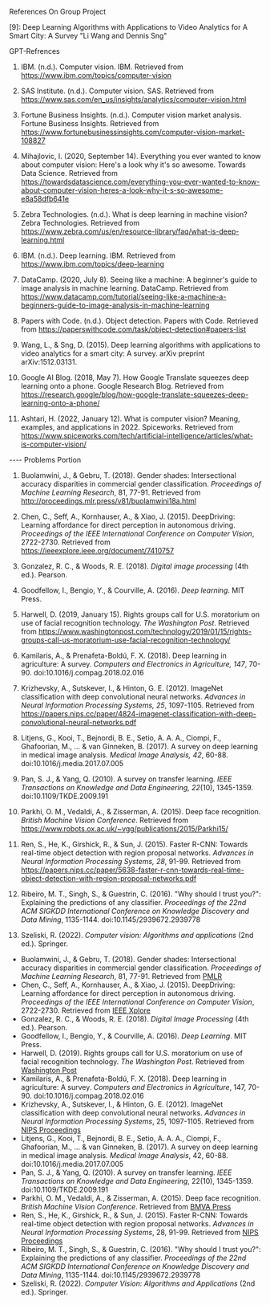 References On Group Project

[1]: <https://www.ibm.com/topics/computer-vision> "IBM Computer vision Article"

[2]: <https://www.sas.com/en_us/insights/analytics/computer-vision.html> "SAS institute article on Computer vision"

[3]: <https://www.fortunebusinessinsights.com/computer-vision-market-108827> "Fortune business insight article on Computer vision market analysis"

[4]: <https://towardsdatascience.com/everything-you-ever-wanted-to-know-about-computer-vision-heres-a-look-why-it-s-so-awesome-e8a58dfb641e> "Medium article on Everything to know about computer vision -- (Ilija Mihajlovic)"

[5]: <https://www.zebra.com/us/en/resource-library/faq/what-is-deep-learning.html> "Zebra Technologies Article on deep learning in machine vision "

[6]: <https://www.ibm.com/topics/deep-learning> "IBM Deep learning Article"

[7]: <https://www.datacamp.com/tutorial/seeing-like-a-machine-a-beginners-guide-to-image-analysis-in-machine-learning> "Data Camp article on image analysis on machine vision"

[8]: <https://paperswithcode.com/task/object-detection#papers-list> "Papers with code Object detection"

[9]: Deep Learning Algorithms with Applications to Video Analytics for A Smart City: A Survey "Li Wang and Dennis Sng"

[10]: <https://research.google/blog/how-google-translate-squeezes-deep-learning-onto-a-phone/> "How Google Translate squeezes deep learning onto a phone"

[11]: <https://www.spiceworks.com/tech/artificial-intelligence/articles/what-is-computer-vision/> "What Is Computer Vision? Meaning, Examples, and Applications in 2022 -- (Hossein Ashtari)"



GPT-Refrences

1. IBM. (n.d.). Computer vision. IBM. Retrieved from https://www.ibm.com/topics/computer-vision

2. SAS Institute. (n.d.). Computer vision. SAS. Retrieved from https://www.sas.com/en_us/insights/analytics/computer-vision.html

3. Fortune Business Insights. (n.d.). Computer vision market analysis. Fortune Business Insights. Retrieved from https://www.fortunebusinessinsights.com/computer-vision-market-108827

4. Mihajlovic, I. (2020, September 14). Everything you ever wanted to know about computer vision: Here's a look why it's so awesome. Towards Data Science. Retrieved from https://towardsdatascience.com/everything-you-ever-wanted-to-know-about-computer-vision-heres-a-look-why-it-s-so-awesome-e8a58dfb641e

5. Zebra Technologies. (n.d.). What is deep learning in machine vision? Zebra Technologies. Retrieved from https://www.zebra.com/us/en/resource-library/faq/what-is-deep-learning.html

6. IBM. (n.d.). Deep learning. IBM. Retrieved from https://www.ibm.com/topics/deep-learning

7. DataCamp. (2020, July 8). Seeing like a machine: A beginner's guide to image analysis in machine learning. DataCamp. Retrieved from https://www.datacamp.com/tutorial/seeing-like-a-machine-a-beginners-guide-to-image-analysis-in-machine-learning

8. Papers with Code. (n.d.). Object detection. Papers with Code. Retrieved from https://paperswithcode.com/task/object-detection#papers-list

9. Wang, L., & Sng, D. (2015). Deep learning algorithms with applications to video analytics for a smart city: A survey. arXiv preprint arXiv:1512.03131.

10. Google AI Blog. (2018, May 7). How Google Translate squeezes deep learning onto a phone. Google Research Blog. Retrieved from https://research.google/blog/how-google-translate-squeezes-deep-learning-onto-a-phone/

11. Ashtari, H. (2022, January 12). What is computer vision? Meaning, examples, and applications in 2022. Spiceworks. Retrieved from https://www.spiceworks.com/tech/artificial-intelligence/articles/what-is-computer-vision/

---- Problems Portion

1. Buolamwini, J., & Gebru, T. (2018). Gender shades: Intersectional accuracy disparities in commercial gender classification. *Proceedings of Machine Learning Research*, 81, 77-91. Retrieved from http://proceedings.mlr.press/v81/buolamwini18a.html

2. Chen, C., Seff, A., Kornhauser, A., & Xiao, J. (2015). DeepDriving: Learning affordance for direct perception in autonomous driving. *Proceedings of the IEEE International Conference on Computer Vision*, 2722-2730. Retrieved from https://ieeexplore.ieee.org/document/7410757

3. Gonzalez, R. C., & Woods, R. E. (2018). *Digital image processing* (4th ed.). Pearson.

4. Goodfellow, I., Bengio, Y., & Courville, A. (2016). *Deep learning*. MIT Press.

5. Harwell, D. (2019, January 15). Rights groups call for U.S. moratorium on use of facial recognition technology. *The Washington Post*. Retrieved from https://www.washingtonpost.com/technology/2019/01/15/rights-groups-call-us-moratorium-use-facial-recognition-technology/

6. Kamilaris, A., & Prenafeta-Boldú, F. X. (2018). Deep learning in agriculture: A survey. *Computers and Electronics in Agriculture, 147*, 70-90. doi:10.1016/j.compag.2018.02.016

7. Krizhevsky, A., Sutskever, I., & Hinton, G. E. (2012). ImageNet classification with deep convolutional neural networks. *Advances in Neural Information Processing Systems, 25*, 1097-1105. Retrieved from https://papers.nips.cc/paper/4824-imagenet-classification-with-deep-convolutional-neural-networks.pdf

8. Litjens, G., Kooi, T., Bejnordi, B. E., Setio, A. A. A., Ciompi, F., Ghafoorian, M., ... & van Ginneken, B. (2017). A survey on deep learning in medical image analysis. *Medical Image Analysis, 42*, 60-88. doi:10.1016/j.media.2017.07.005

9. Pan, S. J., & Yang, Q. (2010). A survey on transfer learning. *IEEE Transactions on Knowledge and Data Engineering, 22*(10), 1345-1359. doi:10.1109/TKDE.2009.191

10. Parkhi, O. M., Vedaldi, A., & Zisserman, A. (2015). Deep face recognition. *British Machine Vision Conference*. Retrieved from https://www.robots.ox.ac.uk/~vgg/publications/2015/Parkhi15/

11. Ren, S., He, K., Girshick, R., & Sun, J. (2015). Faster R-CNN: Towards real-time object detection with region proposal networks. *Advances in Neural Information Processing Systems, 28*, 91-99. Retrieved from https://papers.nips.cc/paper/5638-faster-r-cnn-towards-real-time-object-detection-with-region-proposal-networks.pdf

12. Ribeiro, M. T., Singh, S., & Guestrin, C. (2016). "Why should I trust you?": Explaining the predictions of any classifier. *Proceedings of the 22nd ACM SIGKDD International Conference on Knowledge Discovery and Data Mining*, 1135-1144. doi:10.1145/2939672.2939778

13. Szeliski, R. (2022). *Computer vision: Algorithms and applications* (2nd ed.). Springer.


- Buolamwini, J., & Gebru, T. (2018). Gender shades: Intersectional accuracy disparities in commercial gender classification. *Proceedings of Machine Learning Research*, 81, 77-91. Retrieved from [PMLR](http://proceedings.mlr.press/v81/buolamwini18a.html)
- Chen, C., Seff, A., Kornhauser, A., & Xiao, J. (2015). DeepDriving: Learning affordance for direct perception in autonomous driving. *Proceedings of the IEEE International Conference on Computer Vision*, 2722-2730. Retrieved from [IEEE Xplore](https://ieeexplore.ieee.org/document/7410757)
- Gonzalez, R. C., & Woods, R. E. (2018). *Digital Image Processing* (4th ed.). Pearson.
- Goodfellow, I., Bengio, Y., & Courville, A. (2016). *Deep Learning*. MIT Press.
- Harwell, D. (2019). Rights groups call for U.S. moratorium on use of facial recognition technology. *The Washington Post*. Retrieved from [Washington Post](https://www.washingtonpost.com/technology/2019/01/15/rights-groups-call-us-moratorium-use-facial-recognition-technology/)
- Kamilaris, A., & Prenafeta-Boldú, F. X. (2018). Deep learning in agriculture: A survey. *Computers and Electronics in Agriculture*, 147, 70-90. doi:10.1016/j.compag.2018.02.016
- Krizhevsky, A., Sutskever, I., & Hinton, G. E. (2012). ImageNet classification with deep convolutional neural networks. *Advances in Neural Information Processing Systems*, 25, 1097-1105. Retrieved from [NIPS Proceedings](https://papers.nips.cc/paper/4824-imagenet-classification-with-deep-convolutional-neural-networks.pdf)
- Litjens, G., Kooi, T., Bejnordi, B. E., Setio, A. A. A., Ciompi, F., Ghafoorian, M., ... & van Ginneken, B. (2017). A survey on deep learning in medical image analysis. *Medical Image Analysis*, 42, 60-88. doi:10.1016/j.media.2017.07.005
- Pan, S. J., & Yang, Q. (2010). A survey on transfer learning. *IEEE Transactions on Knowledge and Data Engineering*, 22(10), 1345-1359. doi:10.1109/TKDE.2009.191
- Parkhi, O. M., Vedaldi, A., & Zisserman, A. (2015). Deep face recognition. *British Machine Vision Conference*. Retrieved from [BMVA Press](https://www.robots.ox.ac.uk/~vgg/publications/2015/Parkhi15/)
- Ren, S., He, K., Girshick, R., & Sun, J. (2015). Faster R-CNN: Towards real-time object detection with region proposal networks. *Advances in Neural Information Processing Systems*, 28, 91-99. Retrieved from [NIPS Proceedings](https://papers.nips.cc/paper/5638-faster-r-cnn-towards-real-time-object-detection-with-region-proposal-networks.pdf)
- Ribeiro, M. T., Singh, S., & Guestrin, C. (2016). "Why should I trust you?": Explaining the predictions of any classifier. *Proceedings of the 22nd ACM SIGKDD International Conference on Knowledge Discovery and Data Mining*, 1135-1144. doi:10.1145/2939672.2939778
- Szeliski, R. (2022). *Computer Vision: Algorithms and Applications* (2nd ed.). Springer.



